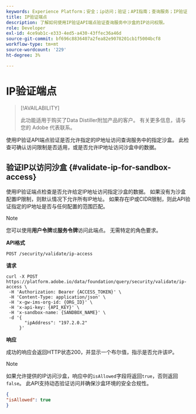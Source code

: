 ```yaml
---
keywords: Experience Platform；安全；ip访问；验证；API指南；查询服务；IP验证
title: IP验证端点
description: 了解如何使用IP验证API端点验证查询服务中沙盒的IP访问权限。
role: Developer
exl-id: 4ce9ab1c-e333-4ed5-a430-43ffec36a46d
source-git-commit: bf696c8836407a2fea82e9078201cb1f5004bcf8
workflow-type: tm+mt
source-wordcount: '229'
ht-degree: 3%

---
```


# IP验证端点

>[!AVAILABILITY]
>
>此功能适用于购买了Data Distiller附加产品的客户。 有关更多信息，请与您的 Adobe 代表联系。

使用IP验证API端点验证是否允许指定的IP地址访问查询服务中的指定沙盒。 此检查可确认访问限制是否适用，或是否允许IP地址访问沙盒中的数据。

## 验证IP以访问沙盒 {#validate-ip-for-sandbox-access}

使用IP验证端点检查是否允许给定IP地址访问指定沙盒的数据。 如果没有为沙盒配置IP限制，则默认情况下允许所有IP地址。 如果存在IP或CIDR限制，则此API验证指定的IP地址是否与任何配置的范围匹配。

>[!NOTE]
>
>您可以使用&#x200B;**用户令牌**&#x200B;或&#x200B;**服务令牌**&#x200B;访问此端点。 无需特定的角色要求。

**API格式**

```http
POST /security/validate/ip-access
```

**请求**

```shell
curl -X POST https://platform.adobe.io/data/foundation/query/security/validate/ip-access \
 -H 'Authorization: Bearer {ACCESS_TOKEN}' \
 -H 'Content-Type: application/json' \
 -H 'x-gw-ims-org-id: {ORG_ID}' \
 -H 'x-api-key: {API_KEY}' \
 -H 'x-sandbox-name: {SANDBOX_NAME}' \
 -d '{
       "ipAddress": "197.2.0.2"
     }'
```

**响应**

成功的响应会返回HTTP状态200，并显示一个布尔值，指示是否允许该IP。

>[!NOTE]
>
>如果允许提供的IP访问沙盒，响应中的`isAllowed`字段将返回`true`，否则返回`false`。 此API支持动态验证访问并确保沙盒环境的安全合规性。

```json
{
"isAllowed": true
}
```
